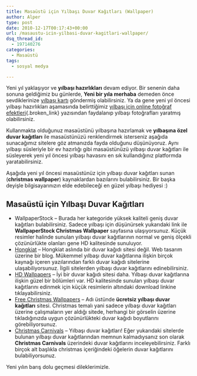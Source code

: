 ```yaml
---
title: Masaüstü için Yılbaşı Duvar Kağıtları (Wallpaper)
author: Alper
type: post
date: 2010-12-17T00:17:43+00:00
url: /masaustu-icin-yilbasi-duvar-kagitlari-wallpaper/
dsq_thread_id:
  - 197140276
categories:
  - Masaüstü
tags:
  - sosyal medya

---
```

Yeni yıl yaklaşıyor ve **yılbaşı hazırlıkları** devam ediyor. Bir senenin daha sonuna geldiğimiz bu günlerde, **Yeni bir yıla merhaba** demeden önce sevdiklerinize <a href="https://www.murekkep.org/unicef-yilbasi-kartlari-3791" target="_self" class="broken_link">yılbaşı kartı</a> göndermiş olabilirsiniz. Ya da gene yeni yıl öncesi yılbaşı hazırlıkları aşamasında belirttiğimiz [yılbaşı için online fotoğraf efektleri][1]{.broken_link} yazısından faydalanıp yılbaşı fotoğrafları yaratmış olabilirsiniz.

Kullanmakta olduğunuz masaüstünü yılbaşına hazırlamak ve **yılbaşına özel duvar kağıtları** ile masaüstünüzü renklendirmek isterseniz aşağıda sunacağımız sitelere göz atmanızda fayda olduğunu düşünüyoruz. Aynı yılbaşı süsleriyle bir ev hazırlığı gibi masaüstünüzü yılbaşı duvar kağıtları ile süsleyerek yeni yıl öncesi yılbaşı havasını en sık kullandığınız platformda yaratabilirsiniz.

Aşağıda yeni yıl öncesi masaüstünüz için yılbaşı duvar kağıtları sunan (**christmas wallpaper**) kaynaklardan bazılarını bulabilirsiniz. Bir başka deyişle bilgisayarınızın elde edebileceği en güzel yılbaşı hediyesi :)

## Masaüstü için Yılbaşı Duvar Kağıtları

  * WallpaperStock &#8211; Burada her kategoride yüksek kaliteli geniş duvar kağıtları bulabilirsiniz. Sadece yılbaşı için düşünürsek yukarıdaki link ile **WallpaperStock Christmas Wallpaper** sayfasına ulaşıyorsunuz. Küçük resimler halinde sunulan yılbaşı duvar kağıtlarının normal ve geniş ölçekli çözünürlükte olanları gene HD kalitesinde sunuluyor.
  * <a href="http://www.hongkiat.com/blog/beautiful-christmas-wallpapers-for-your-desktop/" target="_blank">Hongkiat</a> &#8211; Hongkiat aslında bir duvar kağıdı sitesi değil. Web tasarım üzerine bir blog. Mükemmel yılbaşı duvar kağıtlarına ilişkin birçok kaynağı içeren yazılarından farklı duvar kağıdı sitelerine ulaşabiliyorsunuz. İlgili sitelerden yılbaşı duvar kağıtlarını edinebilirsiniz.
  * <a href="http://www.hdwallpapers.net/christmas-wallpapers" target="_blank">HD Wallpapers</a> &#8211; İyi bir duvar kağıdı sitesi daha. Yılbaşı duvar kağıtlarına ilişkin güzel bir bölümleri var. HD kalitesinde sunulan yılbaşı duvar kağıtlarını edinmek için küçük resimlerin altındaki download linkine tıklayabilirsiniz.
  * <a href="http://www.freechristmaswallpapers.net/" target="_blank">Free Christmas Wallpapers</a> &#8211; Adı üstünde **ücretsiz yılbaşı duvar kağıtları** sitesi. Christmas temalı yani sadece yılbaşı duvar kağıtları üzerine çalışmaların yer aldığı sitede, herhangi bir görselin üzerine tıkladığınızda uygun çözünürlükteki duvar kağıdı boyutlarını görebiliyorsunuz.
  * <a href="http://www.christmascarnivals.com/wallpapers/" target="_blank">Christmas Carnivals</a> &#8211; Yılbaşı duvar kağıtları! Eğer yukarıdaki sitelerde bulunan yılbaşı duvar kağıtlarından memnun kalmadıysanız son olarak **Christmas Carnivals** üzerindeki duvar kağıtlarını inceleyebilirsiniz. Farklı birçok alt başlıkla christmas içeriğindeki öğelerin duvar kağıtlarını bulabiliyorsunuz.

Yeni yılın barış dolu geçmesi dileklerimizle.

 [1]: https://www.murekkep.org/yilbasi-icin-online-fotograf-efektleri-3780